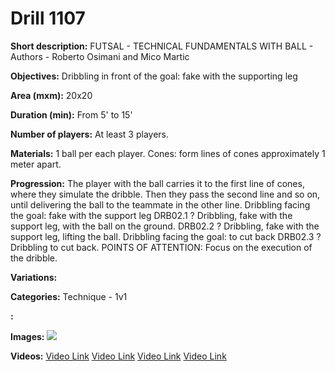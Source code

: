 # Drill 1107

**Short description:**
FUTSAL - TECHNICAL FUNDAMENTALS WITH BALL - Authors - Roberto Osimani and Mico Martic

**Objectives:**
Dribbling in front of the goal: fake with the supporting leg

**Area (mxm):**
20x20

**Duration (min):**
From 5' to 15'

**Number of players:**
At least 3 players.

**Materials:**
1 ball per each player. Cones: form lines of cones approximately 1 meter apart.

**Progression:**
The player with the ball carries it to the first line of cones, where they simulate the dribble. Then they pass the second line and so on, until delivering the ball to the teammate in the other line. Dribbling facing the goal: fake with the support leg DRB02.1 ? Dribbling, fake with the support leg, with the ball on the ground. DRB02.2 ? Dribbling, fake with the support leg, lifting the ball. Dribbling facing the goal: to cut back DRB02.3 ? Dribbling to cut back. POINTS OF ATTENTION: Focus on the execution of the dribble.

**Variations:**


**Categories:**
Technique - 1v1

**:**


**Images:**
![](https://www.coachingfutsal.com/\images\e8ba7db28e276fa50b6518c1e6d703d707266d5e0db204b8a0603cf3b85c7a5081a1e4a2d15feb33a9d983096fc7cebebd978ca80d7a8ad24af80165a2758e3952c1e6b7c0d6f.jpg)

**Videos:**
[Video Link](https://www.youtube.com/embed/926vJuy-xzk)
[Video Link](https://www.youtube.com/embed/nfvR5T6zzrg)
[Video Link](https://www.youtube.com/embed/DWEPuxop0tM)
[Video Link](https://www.youtube.com/embed/9lxCeTqxoys)

